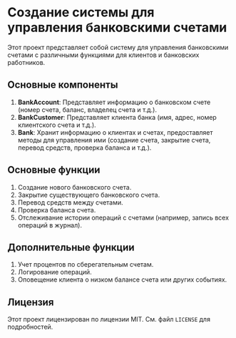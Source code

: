 # Создание системы для управления банковскими счетами

Этот проект представляет собой систему для управления банковскими счетами с различными функциями для клиентов и банковских работников.

## Основные компоненты

1. **BankAccount**: Представляет информацию о банковском счете (номер счета, баланс, владелец счета и т.д.).
2. **BankCustomer**: Представляет клиента банка (имя, адрес, номер клиентского счета и т.д.).
3. **Bank**: Хранит информацию о клиентах и счетах, предоставляет методы для управления ими (создание счета, закрытие счета, перевод средств, проверка баланса и т.д.).

## Основные функции

1. Создание нового банковского счета.
2. Закрытие существующего банковского счета.
3. Перевод средств между счетами.
4. Проверка баланса счета.
5. Отслеживание истории операций с счетами (например, запись всех операций в журнал).

## Дополнительные функции

1. Учет процентов по сберегательным счетам.
2. Логирование операций.
3. Оповещение клиента о низком балансе счета или других событиях.

## Лицензия

Этот проект лицензирован по лицензии MIT. См. файл `LICENSE` для подробностей.
